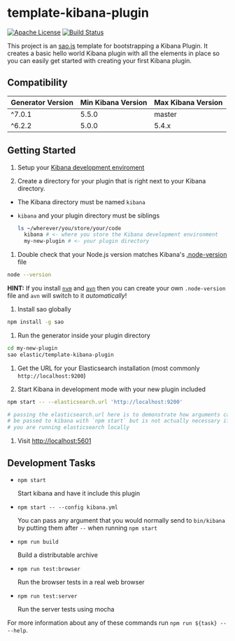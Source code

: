 # template-kibana-plugin

[![Apache License](https://img.shields.io/badge/license-apache_2.0-a9215a.svg)](https://raw.githubusercontent.com/elastic/template-kibana-plugin/master/LICENSE)
[![Build Status](https://travis-ci.org/elastic/template-kibana-plugin.svg?branch=master)](https://travis-ci.org/elastic/template-kibana-plugin)

This project is an [sao.js](https://sao.js.org) template for bootstrapping a Kibana Plugin. It creates a basic hello world Kibana plugin with all the elements in place so you can easily get started with creating your first Kibana plugin.

## Compatibility

Generator Version | Min Kibana Version | Max Kibana Version
----------------- | ------------------ | ------------------
^7.0.1 | 5.5.0 | master
^6.2.2 | 5.0.0 | 5.4.x

## Getting Started

1. Setup your [Kibana development enviroment](https://github.com/elastic/kibana/blob/master/CONTRIBUTING.md#development-environment-setup)

1. Create a directory for your plugin that is right next to your Kibana directory.

  - The Kibana directory must be named `kibana`
  - `kibana` and your plugin directory must be siblings

    ```sh
    ls ~/wherever/you/store/your/code
      kibana # <- where you store the Kibana development environment
      my-new-plugin # <- your plugin directory
    ```

1. Double check that your Node.js version matches Kibana's [.node-version](https://github.com/elastic/kibana/blob/master/.node-version) file

  ```sh
  node --version
  ```
  
  **HINT:** If you install [`nvm`](https://github.com/creationix/nvm#install-script) and [`avn`](https://github.com/wbyoung/avn) then you can create your own `.node-version` file and `avn` will switch to it _automatically_!

1. Install sao globally

  ```sh
  npm install -g sao
  ```

1. Run the generator inside your plugin directory

  ```sh
  cd my-new-plugin
  sao elastic/template-kibana-plugin
  ```

1. Get the URL for your Elasticsearch installation (most commonly `http://localhost:9200`)

1. Start Kibana in development mode with your new plugin included

  ```sh
  npm start -- --elasticsearch.url 'http://localhost:9200'

  # passing the elasticsearch.url here is to demonstrate how arguments can
  # be passed to kibana with `npm start` but is not actually necessary if
  # you are running elasticsearch locally
  ```

1. Visit [http://localhost:5601](http://localhost:5601)

## Development Tasks

  - `npm start`

    Start kibana and have it include this plugin

  - `npm start -- --config kibana.yml`

    You can pass any argument that you would normally send to `bin/kibana` by putting them after `--` when running `npm start`

  - `npm run build`

    Build a distributable archive

  - `npm run test:browser`

    Run the browser tests in a real web browser

  - `npm run test:server`

    Run the server tests using mocha

For more information about any of these commands run `npm run ${task} -- --help`.
